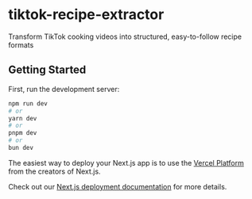 # tiktok-recipe-extractor
Transform TikTok cooking videos into structured, easy-to-follow recipe formats

## Getting Started

First, run the development server:

```bash
npm run dev
# or
yarn dev
# or
pnpm dev
# or
bun dev
```

The easiest way to deploy your Next.js app is to use the [Vercel Platform](https://vercel.com/new?utm_medium=default-template&filter=next.js&utm_source=create-next-app&utm_campaign=create-next-app-readme) from the creators of Next.js.

Check out our [Next.js deployment documentation](https://nextjs.org/docs/app/building-your-application/deploying) for more details.
